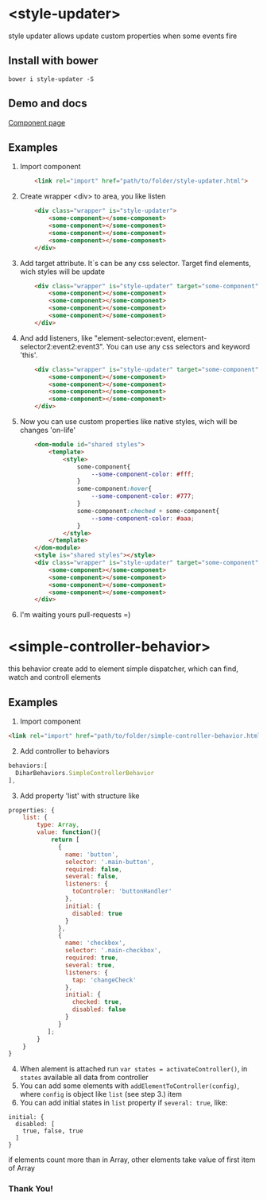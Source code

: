 # \<style-updater\>

style updater allows update custom properties when some events fire 

## Install with bower

```
bower i style-updater -S
``` 

## Demo and docs

[Component page](https://dihar.github.io/components/style-updater)

## Examples

1. Import component

	```html
		<link rel="import" href="path/to/folder/style-updater.html">
	```
2. Create wrapper \<div\> to area, you like listen
	```html
		<div class="wrapper" is="style-updater">
			<some-component></some-component>
			<some-component></some-component>
			<some-component></some-component>
			<some-component></some-component>
		</div>
	```
3. Add target attribute. It`s can be any css selector. Target find elements, wich styles will be update
	```html
		<div class="wrapper" is="style-updater" target="some-component">
			<some-component></some-component>
			<some-component></some-component>
			<some-component></some-component>
			<some-component></some-component>
		</div>
	```
4. And add listeners, like "element-selector:event, element-selector2:event2:event3". You can use any css selectors and keyword 'this'.
	```html
		<div class="wrapper" is="style-updater" target="some-component" events="this:mousemove, some-component:click|touchend">
			<some-component></some-component>
			<some-component></some-component>
			<some-component></some-component>
			<some-component></some-component>
		</div>
	```
5. Now you can use custom properties like native styles, wich will be changes 'on-life'

	```html
		<dom-module id="shared styles">
			<template>
				<style>
					some-component{
						--some-component-color: #fff;
					}
					some-component:hover{
						--some-component-color: #777;
					}
					some-component:cheched + some-component{
						--some-component-color: #aaa;
					}
				</style>
			</template>
		</dom-module>
		<style is="shared styles"></style>
		<div class="wrapper" is="style-updater" target="some-component" events="this:mousemove, some-component:click">
			<some-component></some-component>
			<some-component></some-component>
			<some-component></some-component>
			<some-component></some-component>
		</div>
	```
6. I'm waiting yours pull-requests =)

# \<simple-controller-behavior\>

this behavior create add to element simple dispatcher, which can find, watch and controll elements

## Examples

1. Import component

```html
<link rel="import" href="path/to/folder/simple-controller-behavior.html">
```
2. Add controller to behaviors
```javascript
behaviors:[
  DiharBehaviors.SimpleControllerBehavior
],
```
3. Add property 'list' with structure like
```javascript
properties: {
	list: {
		type: Array,
		value: function(){
			return [
	          {						
	            name: 'button',
	            selector: '.main-button',
	            required: false,
	            several: false,
	            listeners: {
	              toControler: 'buttonHandler'
	            },
	            initial: {
	              disabled: true
	            }
	          },
	          {
	            name: 'checkbox',
	            selector: '.main-checkbox',
	            required: true,
	            several: true,
	            listeners: {
	              tap: 'changeCheck'
	            },
	            initial: {
	              checked: true,
	              disabled: false
	            }
	          }
           ];			
		}
	}
}
```
4. When alement is attached run `var states = activateController()`, in `states` available all data from controller
5. You can add some elements with `addElementToController(config)`, where `config` is object like `list` (see step 3.) item
6. You can add initial states in `list` property if `several: true`, like:
```
initial: {
  disabled: [
	true, false, true
  ]
}
```
if elements count more than in Array, other elements take value of first item of Array

### Thank You!